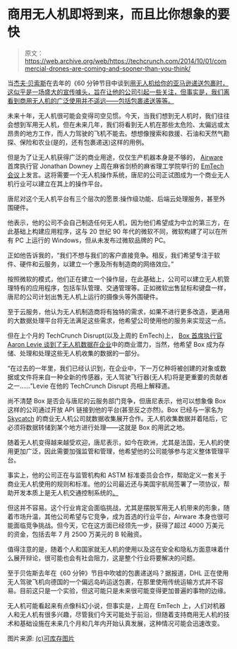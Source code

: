 # 商用无人机即将到来，而且比你想象的要快 

> 原文：<https://web.archive.org/web/https://techcrunch.com/2014/10/01/commercial-drones-are-coming-and-sooner-than-you-think/>

当[杰夫·贝索斯](https://web.archive.org/web/20221006182821/http://www.crunchbase.com/person/jeff-bezos)在去年的《60 分钟节目中谈到[用无人机给你的亚马逊递送包裹时，这似乎是一场盛大的宣传噱头，旨在让他的公司引起一些关注，但事实是，我们离看到商用无人机的广泛使用并不遥远——包括包裹递送等等。](https://web.archive.org/web/20221006182821/http://www.cbsnews.com/news/amazons-jeff-bezos-looks-to-the-future/)

未来十年，无人机很可能会变得司空见惯。今天，当我们想到无人机时，我们往往会想到军用无人机，但在未来几年，我们将看到无人机在那些太危险、太偏远或太昂贵的地方工作，而人力驾驶的飞机不能去。想想像搜索和救援、石油和天然气勘探、保险和农业(是的，还有包裹递送)这样的用例。

但是为了让无人机获得广泛的商业用途，仅仅生产机器本身是不够的， [Airware](https://web.archive.org/web/20221006182821/http://www.airware.com/) 首席执行官 Jonathan Downey 上周在麻省剑桥的麻省理工学院举行的 [EmTech 会议](https://web.archive.org/web/20221006182821/http://www.technologyreview.com/emtech/14/)上发言。这将需要一个无人机操作系统，唐尼的公司正试图成为一个商业无人机行业可以建立在其上的操作平台。

唐尼对这个无人机平台有三个层次的愿景:操作级功能、后端云处理服务，甚至外围硬件。

他表示，他的公司不会自己制造任何无人机，因为他们希望成为中立的第三方，在此基础上构建应用程序，这与 20 世纪 90 年代的微软不同，微软构建了可以在所有 PC 上运行的 Windows，但从未发布过微软品牌的 PC。

正如他告诉我的，“我们不想与我们的客户直接竞争。相反，我们希望专注于软件、硬件和云服务，以建立一个惠及所有制造商的网络效应。”

按照微软的模式，他们正在建立一个操作层，在此基础上，公司可以建立无人机管理特有的应用程序，包括车队管理、交通管理等。正如微软出售鼠标和键盘一样，唐尼的公司计划出售无人机上运行的摄像头等外围硬件。

至于云服务，他认为无人机制造商将有独特的需求，如果不进行更多改造，更通用的大数据处理平台将无法满足这些需求，他希望公司使用他的服务来实现这一点。

但在上个月的 TechCrunch Disrupt(以及上周的 EmTech)上， [Box 首席执行官 Aaron Levie 谈到了无人机数据在企业](https://web.archive.org/web/20221006182821/https://beta.techcrunch.com/2014/09/10/forget-the-apple-watch-think-drones-in-the-enterprise/)中的商业潜力，当然，他希望 Box 成为存储、处理和处理这些无人机收集的数据的一部分。

“在过去的一年里，我们已经认识到，在企业中，下一万亿种将被创建的对象或数据或文件将来自一种全新的传感器，无人驾驶飞行器(无人机)将是更重要的贡献者之一……”Levie 在他的 TechCrunch Disrupt 亮相上解释道。

尚不清楚 Box 是否会与唐尼的云服务部门竞争，但唐尼表示，他可以想象像 Box 这样的公司通过开放 API 链接到他的平台(甚至反之亦然)。Box 已经与一家名为 [Skycatch](https://web.archive.org/web/20221006182821/http://www.skycatch.com/) 的商业无人机公司就数据收集展开合作。无人机收集数据并着陆后，它必须将数据转储到某个地方进行处理——这就是 Box 的用武之地。

随着无人机变得越来越受欢迎，唐尼表示，如今在欧洲，尤其是法国，无人机的使用更加广泛，因此需要加强监管和管理，他希望他的公司能够参与定义整体管理平台。

事实上，他的公司正在与监管机构和 ASTM 标准委员会合作，帮助定义一套关于商业无人机使用的规则和标准。他的公司最近还与美国宇航局签署了一项协议，帮助开发本质上是无人机交通控制系统的[。](https://web.archive.org/web/20221006182821/http://www.kpcb.com/news/airware-partners-with-nasa-to-develop-a-uas-traffic-management-system)

但这并不容易。这个行业肯定会面临挑战，尤其是摆脱军用无人机带来的形象，随着市场升温，其他公司希望与它竞争，成为首选的行业平台，Airware 本身也很可能面临竞争挑战。但今天，它在这方面已经领先一步，获得了超过 4000 万美元的资金，包括去年 7 月 2500 万美元的 B 轮融资。

值得注意的是，随着个人和国家就无人机的使用以及这在安全和隐私方面意味着什么展开辩论，很可能也会有社会阻力，这是整个行业将要解决的问题。

至于贝佐斯去年在《60 分钟》节目中吹嘘的包裹递送吗？据报道，DHL 正在使用无人驾驶飞机向德国的一个偏远岛屿运送包裹，在那里使用传统运输方式并不容易。目前这只是一个实验，但这可能只是未来很可能变得更加普遍的事物的边缘。

无人机可能看起来有点像科幻小说，但事实是，上周在 EmTech 上，人们对机器人和无人机有很多兴趣，尽管我们今天可能处于前沿，但随着支持商用无人机的技术和基础设施在未来几个月和几年内开始认真发展，这种情况可能会迅速改变。

图片来源: [(c)可库存图片](https://web.archive.org/web/20221006182821/http://www.canstockphoto.com/)